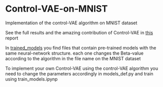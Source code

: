 # Control-VAE-on-MNIST
Implementation of the control-VAE algorithm on MNIST dataset

See the full results and the amazing contribution of Control-VAE in [this](https://github.com/hussam0is/Control-VAE-on-MNIST/blob/main/control%20VAE%20On%20MNIST.pdf) report 

In [trained_models]() you find files that contain pre-trained models with the same neural-network structure. each one changes the Beta-value according to the algorithm in the file name on the MNIST dataset

To implement your own Control-VAE using the control-VAE algorithm you need to change the parameters accordingly in models_def.py and train using train_models.ipynp

